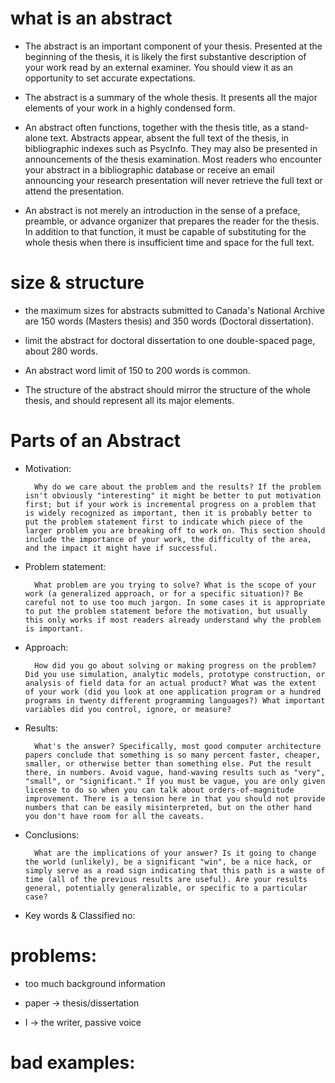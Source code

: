 # what is an abstract

* The abstract is an important component of your thesis. Presented at the beginning of the thesis, it is likely the first substantive description of your work read by an external examiner. You should view it as an opportunity to set accurate expectations.

* The abstract is a summary of the whole thesis. It presents all the major elements of your work in a highly condensed form.

* An abstract often functions, together with the thesis title, as a stand-alone text. Abstracts appear, absent the full text of the thesis, in bibliographic indexes such as PsycInfo. They may also be presented in announcements of the thesis examination. Most readers who encounter your abstract in a bibliographic database or receive an email announcing your research presentation will never retrieve the full text or attend the presentation.

* An abstract is not merely an introduction in the sense of a preface, preamble, or advance organizer that prepares the reader for the thesis. In addition to that function, it must be capable of substituting for the whole thesis when there is insufficient time and space for the full text.

# size & structure

* the maximum sizes for abstracts submitted to Canada's National Archive are 150 words (Masters thesis) and 350 words (Doctoral dissertation).

* limit the abstract for doctoral dissertation to one double-spaced page, about 280 words.

* An abstract word limit of 150 to 200 words is common.

* The structure of the abstract should mirror the structure of the whole thesis, and should represent all its major elements.

# Parts of an Abstract

* Motivation: 

		Why do we care about the problem and the results? If the problem isn't obviously "interesting" it might be better to put motivation first; but if your work is incremental progress on a problem that is widely recognized as important, then it is probably better to put the problem statement first to indicate which piece of the larger problem you are breaking off to work on. This section should include the importance of your work, the difficulty of the area, and the impact it might have if successful.

* Problem statement: 

		What problem are you trying to solve? What is the scope of your work (a generalized approach, or for a specific situation)? Be careful not to use too much jargon. In some cases it is appropriate to put the problem statement before the motivation, but usually this only works if most readers already understand why the problem is important.

* Approach:

		How did you go about solving or making progress on the problem? Did you use simulation, analytic models, prototype construction, or analysis of field data for an actual product? What was the extent of your work (did you look at one application program or a hundred programs in twenty different programming languages?) What important variables did you control, ignore, or measure?

* Results:

		What's the answer? Specifically, most good computer architecture papers conclude that something is so many percent faster, cheaper, smaller, or otherwise better than something else. Put the result there, in numbers. Avoid vague, hand-waving results such as "very", "small", or "significant." If you must be vague, you are only given license to do so when you can talk about orders-of-magnitude improvement. There is a tension here in that you should not provide numbers that can be easily misinterpreted, but on the other hand you don't have room for all the caveats.

* Conclusions: 

		What are the implications of your answer? Is it going to change the world (unlikely), be a significant "win", be a nice hack, or simply serve as a road sign indicating that this path is a waste of time (all of the previous results are useful). Are your results general, potentially generalizable, or specific to a particular case?

* Key words & Classified no: 

# problems:

* too much background information

* paper -> thesis/dissertation

* I -> the writer, passive voice

# bad examples:
